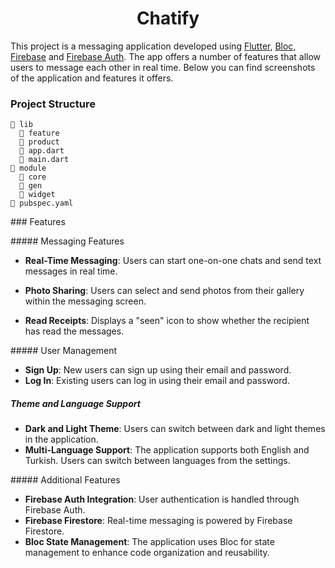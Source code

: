 <div align="center">
    <h1>Chatify</h1>
</div>

This project is a messaging application developed using [Flutter](https://flutter.dev/), [Bloc](https://pub.dev/packages/flutter_bloc), [Firebase](https://pub.dev/packages/firebase_core) and [Firebase Auth](https://pub.dev/packages/firebase_auth). The app offers a number of features that allow users to message each other in real time. Below you can find screenshots of the application and features it offers.

### Project Structure 

```
📂 lib
  📂 feature  
  📂 product
  📄 app.dart
  📄 main.dart
📂 module
  📂 core
  📂 gen
  📂 widget
📄 pubspec.yaml      
```

### Features

##### Messaging Features
- **Real-Time Messaging**: Users can start one-on-one chats and send text messages in real time.

- **Photo Sharing**: Users can select and send photos from their gallery within the messaging screen.

- **Read Receipts**: Displays a "seen" icon to show whether the recipient has read the messages.

##### User Management
- **Sign Up**: New users can sign up using their email and password.
- **Log In**: Existing users can log in using their email and password.

##### Theme and Language Support
- **Dark and Light Theme**: Users can switch between dark and light themes in the application.
- **Multi-Language Support**: The application supports both English and Turkish. Users can switch between languages from the settings.

##### Additional Features
- **Firebase Auth Integration**: User authentication is handled through Firebase Auth.
- **Firebase Firestore**: Real-time messaging is powered by Firebase Firestore.
- **Bloc State Management**: The application uses Bloc for state management to enhance code organization and reusability.
